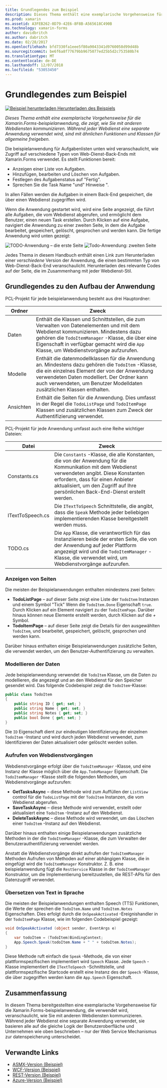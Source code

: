 ```yaml
---
title: Grundlegendes zum Beispiel
description: Dieses Thema enthält eine exemplarische Vorgehensweise für die Xamarin.Forms-beispielanwendung, die zeigt, wie Sie mit anderen Webdiensten kommunizieren. Während jeder Webdienst eine separate Anwendung verwendet wird, sind mit ähnlichen Funktionen und Klassen für allgemeine freigeben.
ms.prod: xamarin
ms.assetid: A3FEB262-0D79-42E6-8F8B-A565618C490B
ms.technology: xamarin-forms
author: davidbritch
ms.author: dabritch
ms.date: 02/28/2017
ms.openlocfilehash: bfd7330fa1eee5f80a9043341d9760058d99d48b
ms.sourcegitcommit: be6f6a8f77679bb9675077ed25b5d2c753580b74
ms.translationtype: MT
ms.contentlocale: de-DE
ms.lasthandoff: 12/07/2018
ms.locfileid: "53053450"
---
```

# <a name="understanding-the-sample"></a>Grundlegendes zum Beispiel

[![Beispiel herunterladen](~/media/shared/download.png) Herunterladen des Beispiels](https://developer.xamarin.com/samples/xamarin-forms/WebServices/TodoREST)

_Dieses Thema enthält eine exemplarische Vorgehensweise für die Xamarin.Forms-beispielanwendung, die zeigt, wie Sie mit anderen Webdiensten kommunizieren. Während jeder Webdienst eine separate Anwendung verwendet wird, sind mit ähnlichen Funktionen und Klassen für allgemeine freigeben._

Die beispielanwendung für Aufgabenlisten unten wird veranschaulicht, wie Zugriff auf verschiedene Typen von Web-Dienst-Back-Ends mit Xamarin.Forms verwendet. Es stellt Funktionen bereit:

- Anzeigen einer Liste von Aufgaben.
- Hinzufügen, bearbeiten und Löschen von Aufgaben.
- Festlegen des Aufgabenstatus auf "Fertig".
- Sprechen Sie die Task Name "und" Hinweise ".

In allen Fällen werden die Aufgaben in einem Back-End gespeichert, die über einen Webdienst zugegriffen wird.

Wenn die Anwendung gestartet wird, wird eine Seite angezeigt, die führt alle Aufgaben, die vom Webdienst abgerufen, und ermöglicht dem Benutzer, einen neuen Task erstellen. Durch Klicken auf eine Aufgabe, navigiert die Anwendung zu einer zweiten Seite, in dem die Aufgabe bearbeitet, gespeichert, gelöscht, gesprochen und werden kann. Die fertige Anwendung wird unten gezeigt:

![](walkthrough-images/app-example-1.png "TODO-Anwendung – die erste Seite")
![](walkthrough-images/app-example-2.png "Todo-Anwendung: zweiten Seite")

Jedes Thema in diesem Handbuch enthält einen Link zum Herunterladen einer *verschiedene* Version der Anwendung, die einen bestimmten Typ von Web-Dienst-Back-End veranschaulicht. Herunterladen des relevante Codes auf der Seite, die im Zusammenhang mit jeder Webdienst-Stil.

## <a name="understanding-the-application-anatomy"></a>Grundlegendes zu den Aufbau der Anwendung

PCL-Projekt für jede beispielanwendung besteht aus drei Hauptordner:

|Ordner|Zweck|
|--- |--- |
|Daten|Enthält die Klassen und Schnittstellen, die zum Verwalten von Datenelementen und mit dem Webdienst kommunizieren. Mindestens dazu gehören die `TodoItemManager` -Klasse, die über eine Eigenschaft in verfügbar gemacht wird die `App` Klasse, um Webdienstvorgänge aufzurufen.|
|Modelle|Enthält die datenmodellklassen für die Anwendung an. Mindestens dazu gehören die `TodoItem` -Klasse, die ein einzelnes Element der von der Anwendung verwendeten Daten modelliert. Der Ordner kann auch verwendeten, um Benutzer Modelldaten zusätzlichen Klassen enthalten.|
|Ansichten|Enthält die Seiten für die Anwendung. Dies umfasst in der Regel die `TodoListPage` und `TodoItemPage` Klassen und zusätzlichen Klassen zum Zweck der Authentifizierung verwendet.|

PCL-Projekt für jede Anwendung umfasst auch eine Reihe wichtiger Dateien:

|Datei|Zweck|
|--- |--- |
|Constants.cs|Die `Constants` -Klasse, die alle Konstanten, die von der Anwendung für die Kommunikation mit dem Webdienst verwendeten angibt. Diese Konstanten erfordern, dass für einen Anbieter aktualisiert, um den Zugriff auf Ihre persönlichen Back-End-Dienst erstellt werden.|
|ITextToSpeech.cs|Die `ITextToSpeech` Schnittstelle, die angibt, dass die `Speak` Methode jeder beliebigen implementierenden Klasse bereitgestellt werden muss.|
|TODO.cs|Die `App` Klasse, die verantwortlich für das Instanziieren beide der ersten Seite, die von der Anwendung auf jeder Plattform angezeigt wird und die `TodoItemManager` -Klasse, die verwendet wird, um Webdienstvorgänge aufzurufen.|

### <a name="viewing-pages"></a>Anzeigen von Seiten

Die meisten der Beispielanwendungen enthalten mindestens zwei Seiten:

- **TodoListPage** – auf dieser Seite zeigt eine Liste der `TodoItem` Instanzen und einem Symbol "Tick" Wenn die `TodoItem.Done` Eigenschaft `true`. Durch Klicken auf ein Element navigiert zu der `TodoItemPage`. Darüber hinaus können neue Elemente erstellt werden, durch Klicken auf die *+* Symbol.
- **TodoItemPage** – auf dieser Seite zeigt die Details für den ausgewählten `TodoItem`, und bearbeitet, gespeichert, gelöscht, gesprochen und werden kann.

Darüber hinaus enthalten einige Beispielanwendungen zusätzliche Seiten, die verwendet werden, um den Benutzer-Authentifizierung zu verwalten.

### <a name="modeling-the-data"></a>Modellieren der Daten

Jede beispielanwendung verwendet die `TodoItem` Klasse, um die Daten zu modellieren, die angezeigt und an den Webdienst für den Speicher gesendet wird. Das folgende Codebeispiel zeigt die `TodoItem`-Klasse:

```csharp
public class TodoItem
{
    public string ID { get; set; }
    public string Name { get; set; }
    public string Notes { get; set; }
    public bool Done { get; set; }
}
```

Die `ID` Eigenschaft dient zur eindeutigen Identifizierung der einzelnen `TodoItem` -Instanz und wird durch jeden Webdienst verwendet, zum Identifizieren der Daten aktualisiert oder gelöscht werden sollen.

### <a name="invoking-web-service-operations"></a>Aufrufen von Webdienstvorgängen

Webdienstvorgänge erfolgt über die `TodoItemManager` -Klasse, und eine Instanz der Klasse möglich über die `App.TodoManager` Eigenschaft. Die `TodoItemManager` -Klasse stellt die folgenden Methoden, um Webdienstvorgänge aufzurufen:

- **GetTasksAsync** – diese Methode wird zum Auffüllen der `ListView` control für die `TodoListPage` mit der `TodoItem` Instanzen, die vom Webdienst abgerufen.
- **SaveTaskAsync** – diese Methode wird verwendet, erstellt oder aktualisiert eine `TodoItem` -Instanz auf den Webdienst.
- **DeleteTaskAsync** – diese Methode wird verwendet, um das Löschen einer `TodoItem` -Instanz auf den Webdienst.

Darüber hinaus enthalten einige Beispielanwendungen zusätzliche Methoden in der die `TodoItemManager` -Klasse, die zum Verwalten der Benutzerauthentifizierung verwendet werden.

Anstatt die Webdienstvorgänge direkt aufrufen der `TodoItemManager` Methoden Aufrufen von Methoden auf einer abhängigen Klasse, die in eingefügt wird die `TodoItemManager` Konstruktor. Z. B. eine beispielanwendung fügt die `RestService` Klasse in der `TodoItemManager` Konstruktor, um die Implementierung bereitzustellen, die REST-APIs für den Datenzugriff verwendet.

### <a name="translating-text-to-speech"></a>Übersetzen von Text in Sprache

Die meisten der Beispielanwendungen enthalten Speech (TTS) Funktionen, die Werte der sprechen die `TodoItem.Name` und `TodoItem.Notes` Eigenschaften. Dies erfolgt durch die `OnSpeakActivated` -Ereignishandler in der `TodoItemPage` Klasse, wie im folgenden Codebeispiel gezeigt:

```csharp
void OnSpeakActivated (object sender, EventArgs e)
{
    var todoItem = (TodoItem)BindingContext;
    App.Speech.Speak(todoItem.Name + " " + todoItem.Notes);
}
```

Diese Methode ruft einfach die `Speak` -Methode, die von einer plattformspezifischen implementiert wird `Speech` Klasse. Jede `Speech` -Klasse implementiert die `ITextToSpeech` -Schnittstelle, und plattformspezifische Startcode erstellt eine Instanz des der `Speech` -Klasse, die über zugegriffen werden kann die `App.Speech` Eigenschaft.

## <a name="summary"></a>Zusammenfassung

In diesem Thema bereitgestellten eine exemplarische Vorgehensweise für die Xamarin.Forms-beispielanwendung, die verwendet wird, veranschaulicht, wie Sie mit anderen Webdiensten kommunizieren. Während jeder Webdienst eine separate Anwendung verwendet, sie basieren alle auf die gleiche Logik der Benutzeroberfläche und Unternehmen wie oben beschrieben – nur der Web Service Mechanismus zur datenspeicherung unterscheidet.


## <a name="related-links"></a>Verwandte Links

- [ASMX-Version (Beispiel)](https://developer.xamarin.com/samples/xamarin-forms/WebServices/TodoASMX)
- [WCF-Version (Beispiel)](https://developer.xamarin.com/samples/xamarin-forms/WebServices/TodoWCF)
- [REST-Version (Beispiel)](https://developer.xamarin.com/samples/xamarin-forms/WebServices/TodoREST)
- [Azure-Version (Beispiel)](https://developer.xamarin.com/samples/xamarin-forms/WebServices/TodoAzure)
